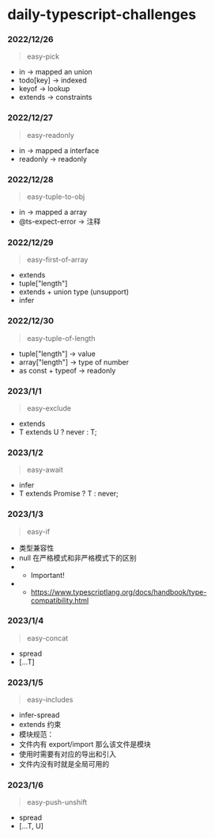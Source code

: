 # daily-typescript-challenges

### 2022/12/26

> easy-pick

- in -> mapped an union
- todo[key] -> indexed
- keyof -> lookup
- extends -> constraints

### 2022/12/27

> easy-readonly

- in -> mapped a interface
- readonly -> readonly

### 2022/12/28

> easy-tuple-to-obj

- in -> mapped a array
- @ts-expect-error -> 注释

### 2022/12/29

> easy-first-of-array

- extends
- tuple["length"]
- extends + union type (unsupport)
- infer

### 2022/12/30

> easy-tuple-of-length

- tuple["length"] -> value
- array["length"] -> type of number
- as const + typeof -> readonly

### 2023/1/1

> easy-exclude

- extends
- T extends U ? never : T;

### 2023/1/2

> easy-await

- infer
- T extends Promise<infer X> ? T : never;

### 2023/1/3

> easy-if

- 类型兼容性
- null 在严格模式和非严格模式下的区别
- - Important!
- - https://www.typescriptlang.org/docs/handbook/type-compatibility.html

### 2023/1/4

> easy-concat

- spread
- [...T]

### 2023/1/5

> easy-includes

- infer-spread
- extends 约束
- 模块规范：
- 文件内有 export/import 那么该文件是模块
- 使用时需要有对应的导出和引入
- 文件内没有时就是全局可用的

### 2023/1/6

> easy-push-unshift

- spread
- [...T, U]
